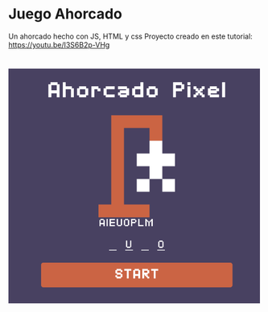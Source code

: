 # Juego Ahorcado

Un ahorcado hecho con JS, HTML y css Proyecto creado en este tutorial: https://youtu.be/I3S6B2p-VHg

<h1>
  <img src="src/Img/img-readme.png" alt="Img ahorcado" width="500">
</h1>